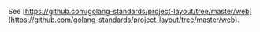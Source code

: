 See [https://github.com/golang-standards/project-layout/tree/master/web](https://github.com/golang-standards/project-layout/tree/master/web).
